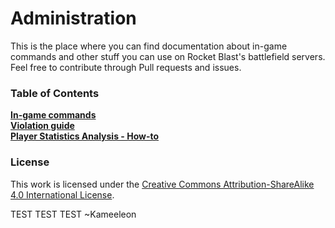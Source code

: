 # Administration
This is the place where you can find documentation about in-game commands and other stuff you can use on Rocket Blast's battlefield servers.  
Feel free to contribute through Pull requests and issues.

### Table of Contents
**[In-game commands](commands.md)**  
**[Violation guide](violations-guide.md)**  
**[Player Statistics Analysis - How-to](player-statistics-analysis-how-to.md)**

### License
This work is licensed under the [Creative Commons Attribution-ShareAlike 4.0 International License](http://creativecommons.org/licenses/by-sa/4.0/).



TEST TEST TEST ~Kameeleon
